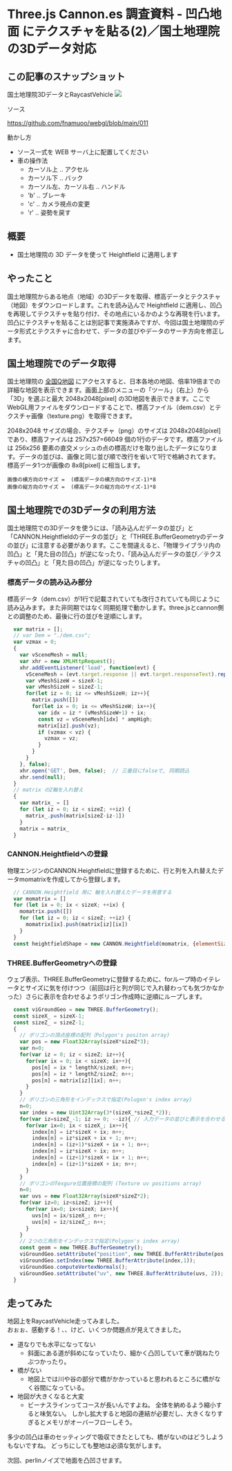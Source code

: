 # Three.js Cannon.es 調査資料 - 凹凸地面 にテクスチャを貼る(2)／国土地理院の3Dデータ対応

## この記事のスナップショット

国土地理院3DデータとRaycastVehicle
![](https://storage.googleapis.com/zenn-user-upload/0fe9361d7d51-20241027.jpg)

ソース

https://github.com/fnamuoo/webgl/blob/main/011

動かし方

- ソース一式を WEB サーバ上に配置してください
- 車の操作法
  - カーソル上 .. アクセル
  - カーソル下 .. バック
  - カーソル左、カーソル右 .. ハンドル
  - 'b' .. ブレーキ
  - 'c' .. カメラ視点の変更
  - 'r' .. 姿勢を戻す

## 概要

- 国土地理院の 3D データを使って Heightfield に適用します

## やったこと

国土地理院からある地点（地域）の3Dデータを取得、標高データとテクスチャ（地図）をダウンロードします。これを読み込んで Heightfield に適用し、凹凸を再現してテクスチャを貼り付け、その地点にいるかのような再現を行います。
凹凸にテクスチャを貼ることは別記事で実施済みですが、今回は国土地理院のデータ形式とテクスチャに合わせて、データの並びやデータのサーチ方向を修正します。

## 国土地理院でのデータ取得

国土地理院の
[全国Q地図](https://maps.qchizu.xyz/)
にアクセスすると、日本各地の地図、倍率19倍までの詳細な地図を表示できます。画面上部のメニューの「ツール」（右上）から「3D」を選ぶと最大 2048x2048[pixel] の3D地図を表示できます。ここでWebGL用ファイルをダウンロードすることで、標高ファイル（dem.csv）とテクスチャ画像（texture.png）を取得できます。

2048x2048 サイズの場合、テクスチャ（png）のサイズは 2048x2048[pixel] であり、標高ファイルは 257x257=66049 個の1行のデータです。標高ファイルは 256x256 要素の直交メッシュの点の標高だけを取り出したデータになります。データの並びは、画像と同じ並び順で改行を省いて1行で格納されてます。標高データ1つが画像の 8x8[pixel] に相当します。

  ```eq
  画像の横方向のサイズ =  (標高データの横方向のサイズ-1)*8
  画像の縦方向のサイズ =  (標高データの縦方向のサイズ-1)*8
  ```

## 国土地理院での3Dデータの利用方法

国土地理院での3Dデータを使うには、「読み込んだデータの並び」と「CANNON.Heightfieldのデータの並び」と「THREE.BufferGeometryのデータの並び」に注意する必要があります。ここを間違えると、「物理ライブラリ内の凹凸」と「見た目の凹凸」が逆になったり、「読み込んだデータの並び／テクスチャの凹凸」と「見た目の凹凸」が逆になったりします。

### 標高データの読み込み部分

標高データ（dem.csv）が1行で記載されていても改行されていても同じように読み込みます。また非同期ではなく同期処理で動かします。three.jsとcannon側との調整のため、最後に行の並びを逆順にします。

```js
  var matrix = [];
  // var Dem = "./dem.csv";
  var vzmax = 0;
  {
    var vSceneMesh = null;
    var xhr = new XMLHttpRequest();
    xhr.addEventListener('load', function(evt) {
      vSceneMesh = (evt.target.response || evt.target.responseText).replace(/\n/g, ",").split(",");
      var vMeshSizeW = sizeX-1;
      var vMeshSizeH = sizeZ-1;
      for(let iz = 0; iz <= vMeshSizeH; iz++){
        matrix.push([])
        for(let ix = 0; ix <= vMeshSizeW; ix++){
          var idx = iz * (vMeshSizeW+1) + ix;
          const vz = vSceneMesh[idx] * ampHigh;
          matrix[iz].push(vz);
          if (vzmax < vz) {
            vzmax = vz;
          }
        }
      }
    }, false);
    xhr.open('GET', Dem, false);  // 三番目にfalseで, 同期読込
    xhr.send(null);
  }
  // matrix のZ軸を入れ替え
  {
    var matrix_ = []
    for (let iz = 0; iz < sizeZ; ++iz) {
      matrix_.push(matrix[sizeZ-iz-1])
    }
    matrix = matrix_
  }
```

### CANNON.Heightfieldへの登録

物理エンジンのCANNON.Heightfieldに登録するために、行と列を入れ替えたデータmomatrixを作成してから登録します。

```js
  // CANNON.Heightfield 用に 軸を入れ替えたデータを用意する
  var momatrix = []
  for (let ix = 0; ix < sizeX; ++ix) {
    momatrix.push([])
    for (let iz = 0; iz < sizeZ; ++iz) {
      momatrix[ix].push(matrix[iz][ix])
    }
  }
  const heightfieldShape = new CANNON.Heightfield(momatrix, {elementSize: lengthX / sizeX,})
```

### THREE.BufferGeometryへの登録

ウェブ表示、THREE.BufferGeometryに登録するために、forループ時のイテレータとサイズに気を付けつつ（前回は行と列が同じで入れ替わっても気づかなかった）さらに表示を合わせるようポリゴン作成時に逆順にループします。

```js
  const viGroundGeo = new THREE.BufferGeometry();
  const sizeX_ = sizeX-1;
  const sizeZ_ = sizeZ-1;
  {
    // ポリゴンの頂点座標の配列（Polygon's positon array)
    var pos = new Float32Array(sizeX*sizeZ*3);
    var n=0;
    for(var iz = 0; iz < sizeZ; iz++){ 
      for(var ix = 0; ix < sizeX; ix++){
        pos[n] = ix * lengthX/sizeX; n++;
        pos[n] = iz * lengthZ/sizeZ; n++;
        pos[n] = matrix[iz][ix]; n++;
      }
    }
    // ポリゴンの三角形をインデックスで指定(Polugon's index array)
    n=0;
    var index = new Uint32Array(3*(sizeX_*sizeZ_*2));
    for(var iz=sizeZ_-1; iz >= 0; --iz){ // 入力データの並びと表示を合わせるよう逆順で
      for(var ix=0; ix < sizeX_; ix++){
        index[n] = iz*sizeX + ix; n++;
        index[n] = iz*sizeX + ix + 1; n++;
        index[n] = (iz+1)*sizeX + ix + 1; n++;
        index[n] = iz*sizeX + ix; n++;
        index[n] = (iz+1)*sizeX + ix + 1; n++;
        index[n] = (iz+1)*sizeX + ix; n++;
      }
    }
    // ポリゴンのTexgure位置座標の配列 (Texture uv positions array)
    n=0;
    var uvs = new Float32Array(sizeX*sizeZ*2);
    for(var iz=0; iz<sizeZ; iz++){ 
      for(var ix=0; ix<sizeX; ix++){
        uvs[n] = ix/sizeX_; n++;
        uvs[n] = iz/sizeZ_; n++;
      }
    }
    // 2つの三角形をインデックスで指定(Polygon's index array)
    const geom = new THREE.BufferGeometry();
    viGroundGeo.setAttribute("position", new THREE.BufferAttribute(pos, 3));
    viGroundGeo.setIndex(new THREE.BufferAttribute(index,1)); 
    viGroundGeo.computeVertexNormals();
    viGroundGeo.setAttribute("uv", new THREE.BufferAttribute(uvs, 2));
  }
```

## 走ってみた

地図上をRaycastVehicle走ってみました。  
おぉぉ、感動する！、、けど、いくつか問題点が見えてきました。

- 道なりでも水平になってない
  - 斜面にある道が斜めになっていたり、細かく凸凹していて車が跳ねたりぶつかったり。
- 橋がない
  - 地図上では川や谷の部分で橋がかかっていると思われるところに橋がなく谷間になっている。
- 地図が大きくなると大変
  - ビーナスラインってコースが長いんですよね。
    全体を納めるよう縮小すると味気ない。
    しかし拡大すると地図の連結が必要だし、大きくなりすぎるとメモリがオーバーフローしそう。

多少の凹凸は車のセッティングで吸収できたとしても、橋がないのはどうしようもないですね。
どっちにしても整地は必須な気がします。

次回、perlinノイズで地面を凸凹させます。

